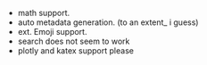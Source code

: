 - math support.
- auto metadata generation. (to an extent_ i guess)
- ext. Emoji support.
- search does not seem to work
- plotly and katex support please 
